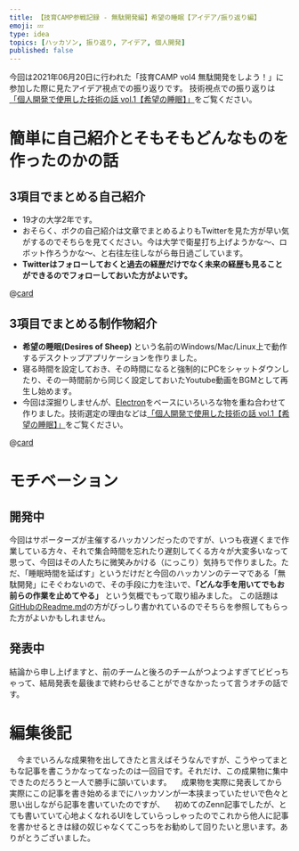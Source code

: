 ```yaml
---
title: 【技育CAMP参戦記録 - 無駄開発編】希望の睡眠【アイデア/振り返り編】
emoji: 💤
type: idea
topics: [ハッカソン, 振り返り, アイデア, 個人開発]
published: false
---
```


今回は2021年06月20日に行われた「技育CAMP vol4 無駄開発をしよう！」に参加した際に見たアイデア視点での振り返りです。
技術視点での振り返りは[「個人開発で使用した技術の話 vol.1【希望の睡眠】」](introduce_desires-of-sheep_02)をご覧ください。


# 簡単に自己紹介とそもそもどんなものを作ったのかの話
## 3項目でまとめる自己紹介

- 19才の大学2年です。
- おそらく、ボクの自己紹介は文章でまとめるよりもTwitterを見た方が早い気がするのでそちらを見てください。今は大学で衛星打ち上げようかな～、ロボット作ろうかな～、と右往左往しながら毎日過ごしています。
- **Twitterはフォローしておくと過去の経歴だけでなく未来の経歴も見ることができるのでフォローしておいた方がよいです。**

@[card](https://twitter.com/streamwest1629)

## 3項目でまとめる制作物紹介
- **希望の睡眠(Desires of Sheep)** という名前のWindows/Mac/Linux上で動作するデスクトップアプリケーションを作りました。
- 寝る時間を設定しておき、その時間になると強制的にPCをシャットダウンしたり、その一時間前から同じく設定しておいたYoutube動画をBGMとして再生し始めます。
- 今回は深掘りしませんが、[Electron](https://www.electronjs.org/)をベースにいろいろな物を重ね合わせて作りました。技術選定の理由などは[「個人開発で使用した技術の話 vol.1【希望の睡眠】」](introduce_desires-of-sheep_02)をご覧ください。

@[card](https://github.com/streamwest-1629/desires-of-sheep)

# モチベーション
## 開発中
今回はサポーターズが主催するハッカソンだったのですが、いつも夜遅くまで作業している方々、それで集合時間を忘れたり遅刻してくる方々が大変多いなって思って、今回はその人たちに微笑みかける（にっこり）気持ちで作りました。ただ、「睡眠時間を延ばす」というだけだと今回のハッカソンのテーマである「無駄開発」にそぐわないので、その手段に力を注いで、**「どんな手を用いてでもお前らの作業を止めてやる」** という気概でもって取り組みました。
この話題は[GitHubのReadme.md](https://github.com/streamwest-1629/desires-of-sheep#readme)の方がびっしり書かれているのでそちらを参照してもらった方がよいかもしれません。

## 発表中
結論から申し上げますと、前のチームと後ろのチームがつよつよすぎてビビっちゃって、結局発表を最後まで終わらせることができなかったって言うオチの話です。
<!-- todo: 記事の続きを書く -->

# 編集後記
　今までいろんな成果物を出してきたと言えばそうなんですが、こうやってまともな記事を書こうかなってなったのは一回目です。それだけ、この成果物に集中できたのだろうと一人で勝手に頷いています。
　成果物を実際に発表してから実際にこの記事を書き始めるまでにハッカソンが一本挟まっていたせいで色々と思い出しながら記事を書いていたのですが、
　初めてのZenn記事でしたが、とても書いていて心地よくなれるUIをしていらっしゃったのでこれから他人に記事を書かせるときは緑の奴じゃなくてこっちをお勧めして回りたいと思います。ありがとうございました。

<!--todo: プレゼン資料へのリンクを貼る-->